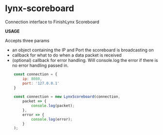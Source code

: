# lynx-scoreboard
Connection interface to FinishLynx Scoreboard

**USAGE**

Accepts three params
 - an object containing the IP and Port the scoreboard is broadcasting on
 - callback for what to do when a data packet is received
 - (optional) callback for error handling. Will console.log the error if there is no error handling passed in.

```javascript
    const connection = {
        ip: 8080,
        port: '127.0.0.1'
    }
    
    const connection = new LynxScoreboard(connection, 
        packet => {
            console.log(packet);
        },
        error => {
            console.log(error);
        }
    );
```